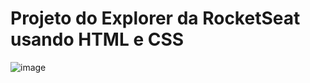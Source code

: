 # Projeto do Explorer da RocketSeat usando HTML e CSS
![image](https://github.com/user-attachments/assets/62d1500d-e647-48e7-9eda-73d976574cab)
